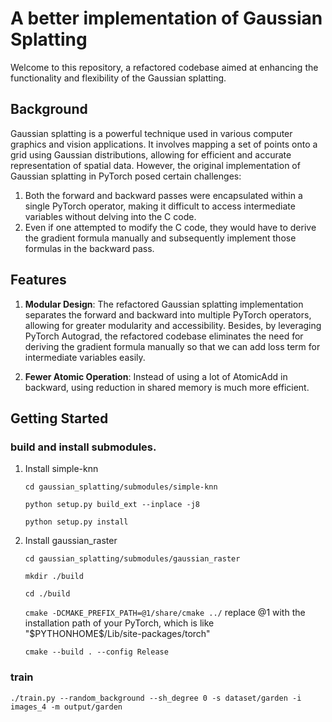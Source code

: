 # A better implementation of Gaussian Splatting
Welcome to this repository, a refactored codebase aimed at enhancing the functionality and flexibility of the Gaussian splatting. 

## Background
Gaussian splatting is a powerful technique used in various computer graphics and vision applications. It involves mapping a set of points onto a grid using Gaussian distributions, allowing for efficient and accurate representation of spatial data. However, the original implementation of Gaussian splatting in PyTorch posed certain challenges: 

1. Both the forward and backward passes were encapsulated within a single PyTorch operator, making it difficult to access intermediate variables without delving into the C code.
2. Even if one attempted to modify the C code, they would have to derive the gradient formula manually and subsequently implement those formulas in the backward pass.

## Features

1. **Modular Design**: The refactored Gaussian splatting implementation separates the forward and backward into multiple PyTorch operators, allowing for greater modularity and accessibility. Besides, by leveraging PyTorch Autograd, the refactored codebase eliminates the need for deriving the gradient formula manually so that we can add loss term for intermediate variables easily.

2. **Fewer Atomic Operation**: Instead of using a lot of AtomicAdd in backward, using reduction in shared memory is much more efficient.

## Getting Started

### build and install submodules.
1. Install simple-knn

    `cd gaussian_splatting/submodules/simple-knn`

    `python setup.py build_ext --inplace -j8`

    `python setup.py install`

2. Install gaussian_raster

    `cd gaussian_splatting/submodules/gaussian_raster`

    `mkdir ./build`

    `cd ./build`

    `cmake -DCMAKE_PREFIX_PATH=@1/share/cmake ../` replace @1 with the installation path of your PyTorch, which is like "\$PYTHONHOME\$/Lib/site-packages/torch"

    `cmake --build . --config Release`

### train

`./train.py --random_background --sh_degree 0 -s dataset/garden -i images_4 -m output/garden`